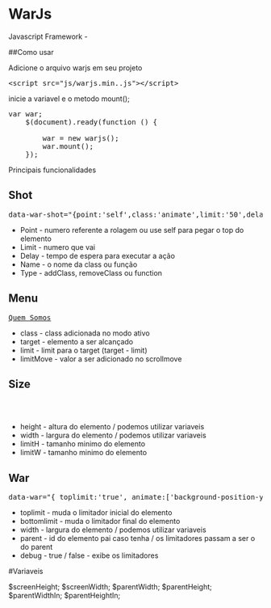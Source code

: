 # WarJs
Javascript Framework - 



##Como usar

Adicione o arquivo warjs em seu projeto
<pre>
&lt;script src="js/warjs.min..js"&gt;&lt;/script&gt;
</pre>

inicie a variavel e o metodo mount();
<pre>
var war;
    $(document).ready(function () {

        war = new warjs();
        war.mount();
    });
</pre>


Principais funcionalidades

## Shot

<pre>
data-war-shot="{point:'self',class:'animate',limit:'50',delay:'1000'}"
</pre>

<ul>
    <li>Point - numero referente a rolagem ou use self para pegar o top do elemento</li>
    <li>Limit - numero que vai </li>
    <li>Delay - tempo de espera para executar a ação</li>
    <li>Name - o nome da class ou função</li>
    <li>Type - addClass, removeClass ou function</li>
</ul>


## Menu

<pre>
<a href="#" data-war-menu="{target:'#quemsomos',limit:100,limitMove:100}">Quem Somos</a>
</pre>

<ul>
    <li>class - class adicionada no modo ativo</li>
    <li>target - elemento a ser alcançado  </li>
    <li>limit - limit para o target (target - limit)</li>
    <li>limitMove - valor a ser adicionado no scrollmove</li>
</ul>


## Size

<pre>
<section class="page home" data-war-size="{height:'$screenHeight',limitH:'600'}">
</section>
</pre>

<ul>
    <li>height - altura do elemento / podemos utilizar variaveis</li>
    <li>width - largura do elemento / podemos utilizar variaveis </li>
    <li>limitH - tamanho minimo do elemento</li>
    <li>limitW - tamanho minimo do elemento</li>
</ul>



## War

<pre>
data-war="{ toplimit:'true', animate:['background-position-y',[0,100],['0','30'],'px']}"
</pre>

<ul>
    <li>toplimit - muda o limitador inicial do elemento</li>
    <li>bottomlimit - muda o limitador final do elemento</li>
    <li>width - largura do elemento / podemos utilizar variaveis </li>
    <li>parent - id do elemento pai caso tenha / os limitadores passam a ser o do parent</li>
    <li>debug - true / false - exibe os limitadores </li>
</ul>



#Variaveis

$screenHeight;
$screenWidth;
$parentWidth;
$parentHeight;
$parentWidthIn;
$parentHeightIn;